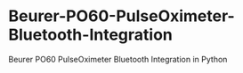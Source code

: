 # Beurer-PO60-PulseOximeter-Bluetooth-Integration
Beurer PO60 PulseOximeter Bluetooth Integration in Python
